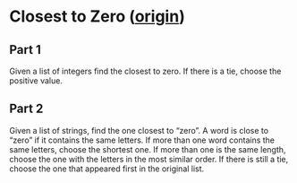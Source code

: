 # Closest to Zero ([origin](https://sammancoaching.org/kata_descriptions/closest_to_zero.html))

## Part 1

Given a list of integers find the closest to zero.
If there is a tie, choose the positive value.

## Part 2

Given a list of strings, find the one closest to “zero”.
A word is close to “zero” if it contains the same letters.
If more than one word contains the same letters, choose the shortest one.
If more than one is the same length, choose the one with the letters in the most similar order.
If there is still a tie, choose the one that appeared first in the original list.